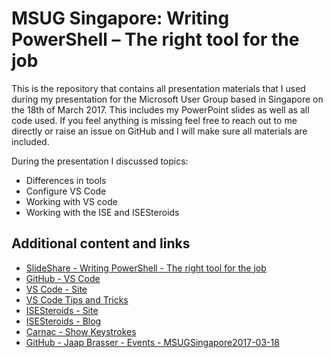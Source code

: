 # MSUG Singapore: Writing PowerShell – The right tool for the job
This is the repository that contains all presentation materials that I used during my presentation for the Microsoft User Group based in Singapore on the 18th of March 2017. This includes my PowerPoint slides as well as all code used. If you feel anything is missing feel free to reach out to me directly or raise an issue on GitHub and I will make sure all materials are included.

During the presentation I discussed topics:
* Differences in tools
* Configure VS Code
* Working with VS code
* Working with the ISE and ISESteroids

## Additional content and links
* [SlideShare - Writing PowerShell - The right tool for the job](http://www.slideshare.net/JaapBrasser/writing-power-shell-the-right-tool-for-the-job)
* [GitHub - VS Code](https://github.com/Microsoft/vscode)
* [VS Code - Site](https://code.visualstudio.com/)
* [VS Code Tips and Tricks](https://github.com/Microsoft/vscode-tips-and-tricks)
* [ISESteroids - Site](http://www.powertheshell.com/)
* [ISESteroids - Blog](http://www.powertheshell.com/category/blog/)
* [Carnac - Show Keystrokes](http://code52.org/carnac/)
* [GitHub - Jaap Brasser - Events - MSUGSingapore2017-03-18](https://github.com/jaapbrasser/Events/tree/master/MSUGSingapore2017-03-18)